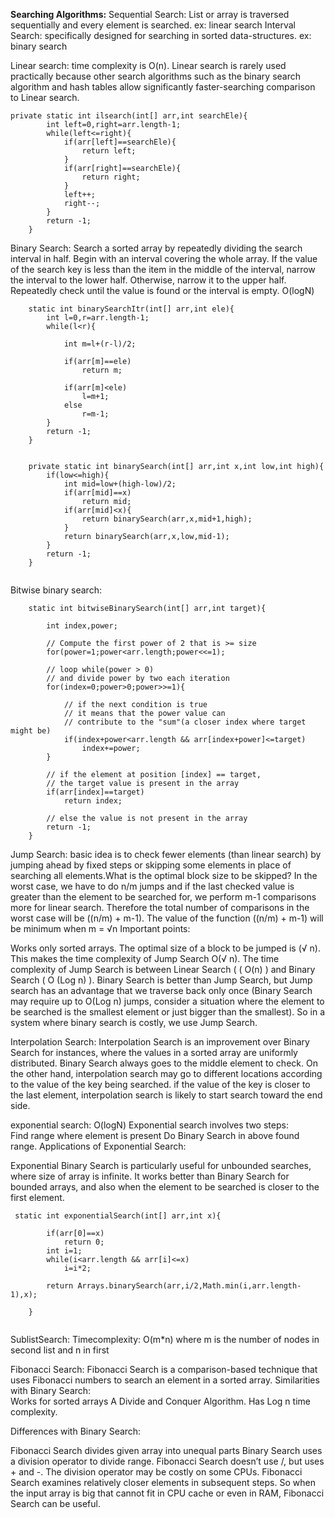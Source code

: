 **Searching Algorithms:**
Sequential Search: List or array is traversed sequentially and every element is searched. ex: linear search
Interval Search:  specifically designed for searching in sorted data-structures. ex: binary search

Linear search:  time complexity  is O(n).
Linear search is rarely used practically because other search algorithms such as the binary search algorithm and hash tables allow significantly faster-searching comparison to Linear search.

```
private static int ilsearch(int[] arr,int searchEle){
        int left=0,right=arr.length-1;
        while(left<=right){
            if(arr[left]==searchEle){
                return left;
            }
            if(arr[right]==searchEle){
                return right;
            }
            left++;
            right--;
        }
        return -1;
    }
``` 
Binary Search: Search a sorted array by repeatedly dividing the search interval in half. Begin with an interval covering the whole array. If the value of the search key is less than the item in the middle of the interval, narrow the interval to the lower half. Otherwise, narrow it to the upper half. Repeatedly check until the value is found or the interval is empty. O(logN)

```
    static int binarySearchItr(int[] arr,int ele){
        int l=0,r=arr.length-1;
        while(l<r){

            int m=l+(r-l)/2;

            if(arr[m]==ele)
                return m;

            if(arr[m]<ele)
                l=m+1;
            else
                r=m-1;
        }
        return -1;
    }


    private static int binarySearch(int[] arr,int x,int low,int high){
        if(low<=high){
            int mid=low+(high-low)/2;
            if(arr[mid]==x)
                return mid;
            if(arr[mid]<x){
                return binarySearch(arr,x,mid+1,high);
            }
            return binarySearch(arr,x,low,mid-1);
        }
        return -1;
    }


```

Bitwise binary search:


```
    static int bitwiseBinarySearch(int[] arr,int target){

        int index,power;

        // Compute the first power of 2 that is >= size
        for(power=1;power<arr.length;power<<=1);

        // loop while(power > 0)
        // and divide power by two each iteration
        for(index=0;power>0;power>>=1){

            // if the next condition is true
            // it means that the power value can
            // contribute to the "sum"(a closer index where target might be)
            if(index+power<arr.length && arr[index+power]<=target)
                index+=power;
        }

        // if the element at position [index] == target,
        // the target value is present in the array
        if(arr[index]==target)
            return index;

        // else the value is not present in the array
        return -1;
    }
```


Jump Search:  basic idea is to check fewer elements (than linear search) by jumping ahead by fixed steps or skipping some elements in place of searching all elements.What is the optimal block size to be skipped? 
In the worst case, we have to do n/m jumps and if the last checked value is greater than the element to be searched for, we perform m-1 comparisons more for linear search. Therefore the total number of comparisons in the worst case will be ((n/m) + m-1). The value of the function ((n/m) + m-1) will be minimum when m = √n
Important points: 
 

Works only sorted arrays.
The optimal size of a block to be jumped is (√ n). This makes the time complexity of Jump Search O(√ n).
The time complexity of Jump Search is between Linear Search ( ( O(n) ) and Binary Search ( O (Log n) ).
Binary Search is better than Jump Search, but Jump search has an advantage that we traverse back only once (Binary Search may require up to O(Log n) jumps, consider a situation where the element to be searched is the smallest element or just bigger than the smallest). So in a system where binary search is costly, we use Jump Search.

Interpolation Search:
Interpolation Search is an improvement over Binary Search for instances, where the values in a sorted array are uniformly distributed. Binary Search always goes to the middle element to check. On the other hand, interpolation search may go to different locations according to the value of the key being searched.  if the value of the key is closer to the last element, interpolation search is likely to start search toward the end side.


exponential search: O(logN)
Exponential search involves two steps:  
Find range where element is present
Do Binary Search in above found range.
Applications of Exponential Search: 

Exponential Binary Search is particularly useful for unbounded searches, where size of array is infinite. 
It works better than Binary Search for bounded arrays, and also when the element to be searched is closer to the first element.

```
 static int exponentialSearch(int[] arr,int x){

        if(arr[0]==x)
            return 0;
        int i=1;
        while(i<arr.length && arr[i]<=x)
            i=i*2;

        return Arrays.binarySearch(arr,i/2,Math.min(i,arr.length-1),x);
        
    }


```
SublistSearch: Timecomplexity: O(m*n) where m is the number of nodes in second list and n in first

Fibonacci Search: Fibonacci Search is a comparison-based technique that uses Fibonacci numbers to search an element in a sorted array.
Similarities with Binary Search:  
Works for sorted arrays
A Divide and Conquer Algorithm.
Has Log n time complexity.

Differences with Binary Search: 

Fibonacci Search divides given array into unequal parts
Binary Search uses a division operator to divide range. Fibonacci Search doesn’t use /, but uses + and -. The division operator may be costly on some CPUs.
Fibonacci Search examines relatively closer elements in subsequent steps. So when the input array is big that cannot fit in CPU cache or even in RAM, Fibonacci Search can be useful.




